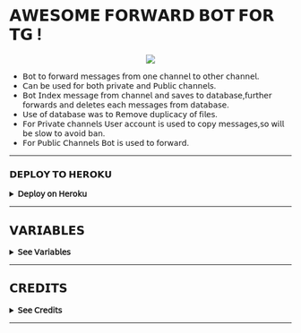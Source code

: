 # 𝗔𝗪𝗘𝗦𝗢𝗠𝗘 𝗙𝗢𝗥𝗪𝗔𝗥𝗗 𝗕𝗢𝗧 𝗙𝗢𝗥 𝗧𝗚 !

<p align="center">
  <img src="https://telegra.ph/file/57f49fc3ad3b1f885bdcf.jpg"/>
</p>

* 𝖡𝗈𝗍 𝗍𝗈 𝖿𝗈𝗋𝗐𝖺𝗋𝖽 𝗆𝖾𝗌𝗌𝖺𝗀𝖾𝗌 𝖿𝗋𝗈𝗆 𝗈𝗇𝖾 𝖼𝗁𝖺𝗇𝗇𝖾𝗅 𝗍𝗈 𝗈𝗍𝗁𝖾𝗋 𝖼𝗁𝖺𝗇𝗇𝖾𝗅.
* 𝖢𝖺𝗇 𝖻𝖾 𝗎𝗌𝖾𝖽 𝖿𝗈𝗋 𝖻𝗈𝗍𝗁 𝗉𝗋𝗂𝗏𝖺𝗍𝖾 𝖺𝗇𝖽 𝖯𝗎𝖻𝗅𝗂𝖼 𝖼𝗁𝖺𝗇𝗇𝖾𝗅𝗌.
* 𝖡𝗈𝗍 𝖨𝗇𝖽𝖾𝗑 𝗆𝖾𝗌𝗌𝖺𝗀𝖾 𝖿𝗋𝗈𝗆 𝖼𝗁𝖺𝗇𝗇𝖾𝗅 𝖺𝗇𝖽 𝗌𝖺𝗏𝖾𝗌 𝗍𝗈 𝖽𝖺𝗍𝖺𝖻𝖺𝗌𝖾,𝖿𝗎𝗋𝗍𝗁𝖾𝗋 𝖿𝗈𝗋𝗐𝖺𝗋𝖽𝗌 𝖺𝗇𝖽 𝖽𝖾𝗅𝖾𝗍𝖾𝗌 𝖾𝖺𝖼𝗁 𝗆𝖾𝗌𝗌𝖺𝗀𝖾𝗌 𝖿𝗋𝗈𝗆 𝖽𝖺𝗍𝖺𝖻𝖺𝗌𝖾.
* 𝖴𝗌𝖾 𝗈𝖿 𝖽𝖺𝗍𝖺𝖻𝖺𝗌𝖾 𝗐𝖺𝗌 𝗍𝗈 𝖱𝖾𝗆𝗈𝗏𝖾 𝖽𝗎𝗉𝗅𝗂𝖼𝖺𝖼𝗒 𝗈𝖿 𝖿𝗂𝗅𝖾𝗌.
* 𝖥𝗈𝗋 𝖯𝗋𝗂𝗏𝖺𝗍𝖾 𝖼𝗁𝖺𝗇𝗇𝖾𝗅𝗌 𝖴𝗌𝖾𝗋 𝖺𝖼𝖼𝗈𝗎𝗇𝗍 𝗂𝗌 𝗎𝗌𝖾𝖽 𝗍𝗈 𝖼𝗈𝗉𝗒 𝗆𝖾𝗌𝗌𝖺𝗀𝖾𝗌,𝗌𝗈 𝗐𝗂𝗅𝗅 𝖻𝖾 𝗌𝗅𝗈𝗐 𝗍𝗈 𝖺𝗏𝗈𝗂𝖽 𝖻𝖺𝗇.
* 𝖥𝗈𝗋 𝖯𝗎𝖻𝗅𝗂𝖼 𝖢𝗁𝖺𝗇𝗇𝖾𝗅𝗌 𝖡𝗈𝗍 𝗂𝗌 𝗎𝗌𝖾𝖽 𝗍𝗈 𝖿𝗈𝗋𝗐𝖺𝗋𝖽.

---

### 𝗗𝗘𝗣𝗟𝗢𝗬 𝗧𝗢 𝗛𝗘𝗥𝗢𝗞𝗨 
<details>
  <summary><b>𝖣𝖾𝗉𝗅𝗈𝗒 𝗈𝗇 𝖧𝖾𝗋𝗈𝗄𝗎</b></summary>
<br/>

<p align="left">
  <a href="https://heroku.com/deploy?template=https://github.com/im-bb/Forward_TG">
     <img height="30px" src="https://img.shields.io/badge/Deploy%20To%20Heroku-blueviolet?style=for-the-badge&logo=heroku">
  </a>
</p>

</details>

---

## 𝗩𝗔𝗥𝗜𝗔𝗕𝗟𝗘𝗦
<details>
  <summary><b>𝖲𝖾𝖾 𝖵𝖺𝗋𝗂𝖺𝖻𝗅𝖾𝗌</b></summary>
<br/>
   
* `API_HASH` API Hash from my.telegram.org
* `API_ID` API ID from my.telegram.org
* `BOT_TOKEN` Bot token from @BotFather
* `OWNER_ID` Telegram Id of Owner.
* `TO_CHANNEL` Channel ID of channel to which messages are forwarded eg:- -100xxxxxxxx
* `SESSION` Pyrogram session string Generate From here [![GenerateStringName](https://img.shields.io/badge/repl.it-generateStringName-yellowgreen)](https://repl.it/@subinps/getStringName)
* `DATABASE_URI` Database uri from [MongoDB](https://cloud.mongodb.com/)
* `DATABASE_NAME` Database Cluster name
* `COLLECTION_NAME` Database Collection name.
  
</details>

---

## 𝗖𝗥𝗘𝗗𝗜𝗧𝗦
<details>
  <summary><b>𝖲𝖾𝖾 𝖢𝗋𝖾𝖽𝗂𝗍𝗌</b></summary>
<br/>

* [DⱥℝkAngel](https://github.com/Jijinr) 
* [Rahul](https://github.com/rahulps1000) 
* [SUBIN](https://github.com/subinps)
</details>

___
